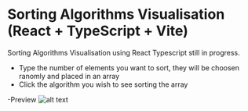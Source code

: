 # Sorting Algorithms Visualisation (React + TypeScript + Vite)

Sorting Algorithms Visualisation using React Typescript
still in progress.

- Type the number of elements you want to sort, they will be choosen ranomly and placed in an array
- Click the algorithm you wish to see sorting the array

-Preview
![alt text](https://media3.giphy.com/media/v1.Y2lkPTc5MGI3NjExYXQwZ2szdXo3M2d5dm13cjY1M3BkdHV0cmswMDdseXhjdGtnYndiaSZlcD12MV9pbnRlcm5hbF9naWZfYnlfaWQmY3Q9Zw/FhZwypkgHiApkdjHkR/giphy.gif)
